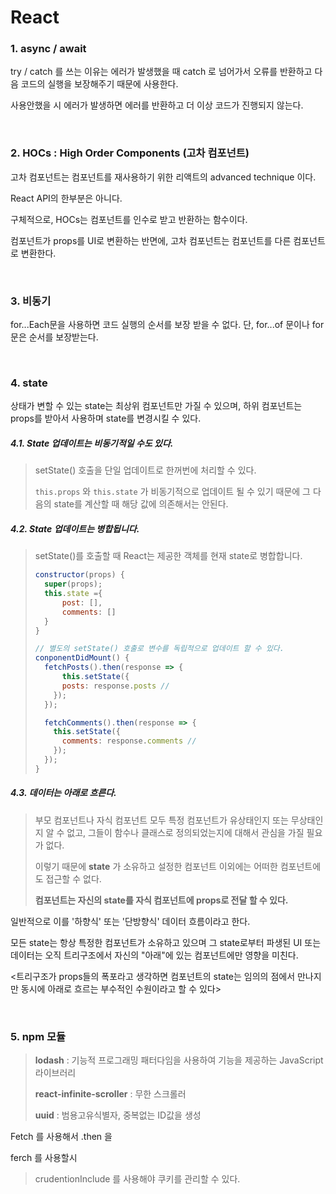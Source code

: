 

# React



### 1. async / await

try / catch 를 쓰는 이유는 에러가 발생했을 때 catch 로 넘어가서 오류를 반환하고 다음 코드의 실행을 보장해주기 때문에 사용한다.

사용안했을 시 에러가 발생하면 에러를 반환하고 더 이상 코드가 진행되지 않는다.



<br />



### 2. HOCs : High Order Components (고차 컴포넌트)

고차 컴포넌트는 컴포넌트를 재사용하기 위한 리액트의 advanced technique 이다. 

React API의 한부분은 아니다.

구체적으로, HOCs는 컴포넌트를 인수로 받고 반환하는 함수이다.

컴포넌트가 props를 UI로 변환하는 반면에, 고차 컴포넌트는 컴포넌트를 다른 컴포넌트로 변환한다.





<br />



### 3. 비동기

for...Each문을 사용하면 코드 실행의 순서를 보장 받을 수 없다. 단, for...of 문이나 for문은 순서를 보장받는다.



<br />



### 4. state

상태가 변할 수 있는 state는 최상위 컴포넌트만 가질 수 있으며, 하위 컴포넌트는 props를 받아서 사용하며 state를 변경시킬 수 있다.



##### 4.1. State 업데이트는 비동기적일 수도 있다.

> setState() 호출을 단일 업데이트로 한꺼번에 처리할 수 있다.
>
> `this.props` 와 `this.state` 가 비동기적으로 업데이트 될 수 있기 때문에 그 다음의 state를 계산할 때 해당 값에 의존해서는 안된다.



##### 4.2. State 업데이트는 병합됩니다.

> setState()를 호출할 때 React는 제공한 객체를 현재 state로 병합합니다.
>
> ~~~jsx
> constructor(props) {
> 	super(props);
> 	this.state ={
> 		post: [],
> 		comments: []
> 	}
> }
> 
> // 별도의 setState() 호출로 변수를 독립적으로 업데이트 할 수 있다.
> conponentDidMount() {
>   fetchPosts().then(response => {
>   	this.setState({
>       posts: response.posts //
>     });
>   });
> 
>   fetchComments().then(response => {
>     this.setState({
>       comments: response.comments //
>     });
>   });
> }
> ~~~



##### 4.3. 데이터는 아래로 흐른다.

> 부모 컴포넌트나 자식 컴포넌트 모두 특정 컴포넌트가 유상태인지 또는 무상태인지 알 수 없고, 그들이 함수나 클래스로 정의되었는지에 대해서 관심을 가질 필요가 없다.
>
> 이렇기 때문에 **state** 가 소유하고 설정한 컴포넌트 이외에는 어떠한 컴포넌트에도 접근할 수 없다.
>
> **컴포넌트는 자신의 state를 자식 컴포넌트에 props로 전달 할 수 있다.**



일반적으로 이를 '하향식' 또는 '단방향식' 데이터 흐름이라고 한다. 

모든 state는 항상 특정한 컴포넌트가 소유하고 있으며 그 state로부터 파생된 UI 또는 데이터는 오직 트리구조에서 자신의 "아래"에 있는 컴포넌트에만 영향을 미친다.



<트리구조가 props들의 폭포라고 생각하면 컴포넌트의 state는 임의의 점에서 만나지만 동시에 아래로 흐르는 부수적인 수원이라고 할 수 있다>



<br />



### 5. npm 모듈

> **lodash** : 기능적 프로그래밍 패터다임을 사용하여 기능을 제공하는 JavaScript 라이브러리
>
> **react-infinite-scroller** : 무한 스크롤러
>
> **uuid** : 범용고유식별자, 중복없는 ID값을 생성







Fetch 를 사용해서 .then 을 



ferch 를 사용할시 

>  
>
> crudentionInclude 를 사용해야 쿠키를 관리할 수 있다.

